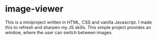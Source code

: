 # image-viewer

This is a miniproject written in HTML, CSS and vanilla Javascript. I made this to refresh and sharpen my JS skills.
This simple project provides an window, where the user can switch between images.
